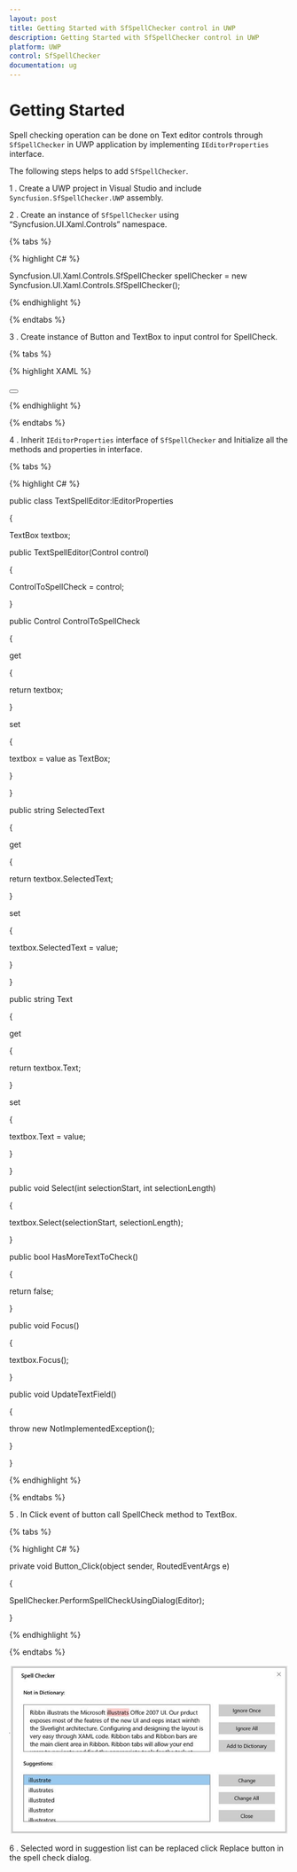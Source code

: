 ```yaml
---
layout: post
title: Getting Started with SfSpellChecker control in UWP
description: Getting Started with SfSpellChecker control in UWP
platform: UWP
control: SfSpellChecker
documentation: ug
--- 
```


# Getting Started

Spell checking operation can be done on Text editor controls through `SfSpellChecker` in UWP application by implementing `IEditorProperties` interface.

The following steps helps to add `SfSpellChecker`.

1 . Create a UWP project in Visual Studio and include `Syncfusion.SfSpellChecker.UWP` assembly.

2 . Create an instance of `SfSpellChecker` using “Syncfusion.UI.Xaml.Controls” namespace.

{% tabs %}

{% highlight C# %}

Syncfusion.UI.Xaml.Controls.SfSpellChecker spellChecker = new Syncfusion.UI.Xaml.Controls.SfSpellChecker();

{% endhighlight %}

{% endtabs %}

3 . Create instance of Button and TextBox to input control for SpellCheck.

{% tabs %}

{% highlight XAML %}

<Grid  Background="{ThemeResource ApplicationPageBackgroundThemeBrush}">

<TextBox x:Name="txtbx" TextWrapping="Wrap" VerticalContentAlignment="Top"
         Text="Ribbn illustrats the Microsoft illustrats Offce 2007 UI.
         Our prduct exposes most of the featres of the new UI and eeps intact
         winhth the Slverlight architecture. Configuring and designing
         the layout is very easy through XAML code.
         Ribbon tabs and Ribbon bars are the main client area in Ribbon.
         Ribbon tabs will allow your end users to navigate and find the
         appropriate tools for the task at hand. The Ribbon bars will
         contain the Ribbon tools." VerticalAlignment="Stretch" />
         
<Button HorizontalAlignment="Left"  Content="Spell Check" Click="Button_Click" >

</Button>

</Grid>

{% endhighlight %}

{% endtabs %}

4 . Inherit `IEditorProperties` interface of `SfSpellChecker` and Initialize all the methods and properties in interface.

{% tabs %}

{% highlight C# %}

public class TextSpellEditor:IEditorProperties

{

TextBox textbox;

public TextSpellEditor(Control control)

{

ControlToSpellCheck = control;

}

public Control ControlToSpellCheck

{

get

{

return textbox;

}

set

{

textbox = value as TextBox;

}

}

public string SelectedText

{

get

{

return textbox.SelectedText;

}

set

{

textbox.SelectedText = value;

}

}

public string Text

{

get

{

return textbox.Text;

}

set

{

textbox.Text = value;

}

}

public void Select(int selectionStart, int selectionLength)

{

textbox.Select(selectionStart, selectionLength);

}

public bool HasMoreTextToCheck()

{

return false;

}

public void Focus()

{

textbox.Focus();

}

public void UpdateTextField()

{

throw new NotImplementedException();

}

}

{% endhighlight %}

{% endtabs %}

5 . In Click event of button call SpellCheck method to TextBox.

{% tabs %}

{% highlight C# %}

private void Button_Click(object sender, RoutedEventArgs e)

{

SpellChecker.PerformSpellCheckUsingDialog(Editor);

}


{% endhighlight %}

{% endtabs %}

![](getting-started-images/getting-started.jpeg)


6 . Selected word in suggestion list can be replaced click Replace button in the spell check dialog.

